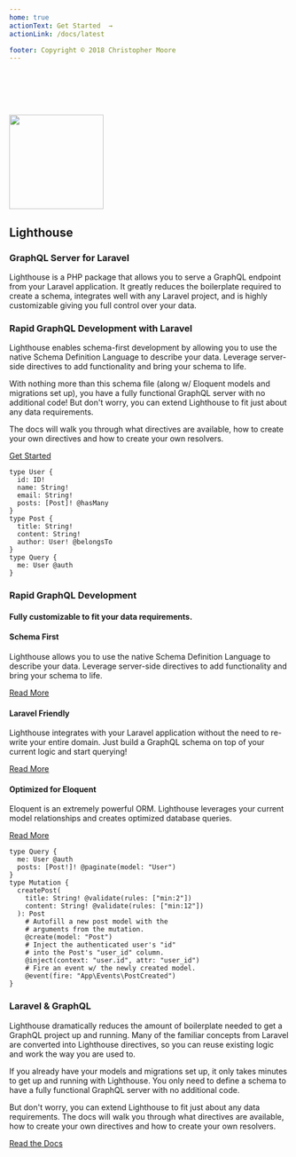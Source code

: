 ```yaml
---
home: true
actionText: Get Started  →
actionLink: /docs/latest

footer: Copyright © 2018 Christopher Moore
---
```


<div class="home-container">
  <section class="bg-purple-darkest bg-no-repeat bg-cover pb-8" style="background-image:url(bg-hero@2x.png); padding-top:80px;">
    <div class="container py-4">
      <div class="flex flex-wrap items-center py-8">
        <img src="/logo-md.svg" height="170" width="170" class="mx-auto mb-4 sm:mx-0 sm:mb-0 shadow-lg" style="border:none !important;">
        <div class="w-full md:flex-1 pl-8">
          <h2 class="text-white text-4xl font-light leading-normal mb-2">Lighthouse</h2>
          <h3 class="text-purple mb-2">GraphQL Server for Laravel</h3>
          <p class="text-sm text-white">Lighthouse is a PHP package that allows you to serve a GraphQL
              endpoint from your Laravel application. It greatly reduces the
              boilerplate required to create a schema, integrates well
              with any Laravel project, and is highly customizable giving
              you full control over your data.</p>
        </div>
        <div class="w-1/5"></div>
      </div>
    </div>
  </section>
  <section class="bg-white">
    <div class="container py-8">
      <div class="flex flex-wrap justify-between">
        <div class="w-full md:w-1/2 pt-8 pb-8">
          <h3 class="mb-4 text-xl">Rapid GraphQL Development with Laravel</h3>
          <p>Lighthouse enables schema-first development by allowing you to use the native Schema Definition Language to describe your data. Leverage server-side directives to add functionality and bring your schema to life.</p>
          <p>With nothing more than this schema file (along w/ Eloquent models and migrations set up), you have a fully functional GraphQL server with no additional code! But don't worry, you can extend Lighthouse to fit just about any data requirements.</p>
          <p>The docs will walk you through what directives are available, how to create your own directives and how to create your own resolvers.</p>
          <a href="/docs/latest.html" @click.prevent="$router.push('/docs/latest.html')" class="button mt-8">Get Started</a>
        </div>
        <div class="w-full md:w-1/3">
          <div class="md:-mt-16 shadow-md">
            <div class="shadow-md">
              <div class="gatsby-highlight">
                <pre class="language-graphql"><code class="language-graphql">type User <span class="token punctuation">{</span>
  <span class="token attr-name">id</span><span class="token punctuation">:</span> ID<span class="token operator">!</span>
  <span class="token attr-name">name</span><span class="token punctuation">:</span> String<span class="token operator">!</span>
  <span class="token attr-name">email</span><span class="token punctuation">:</span> String<span class="token operator">!</span>
  <span class="token attr-name">posts</span><span class="token punctuation">:</span> <span class="token punctuation">[</span>Post<span class="token punctuation">]</span><span class="token operator">!</span> <span class="token directive function">@hasMany</span>
<span class="token punctuation">}</span>
type Post <span class="token punctuation">{</span>
  <span class="token attr-name">title</span><span class="token punctuation">:</span> String<span class="token operator">!</span>
  <span class="token attr-name">content</span><span class="token punctuation">:</span> String<span class="token operator">!</span>
  <span class="token attr-name">author</span><span class="token punctuation">:</span> User<span class="token operator">!</span> <span class="token directive function">@belongsTo</span>
<span class="token punctuation">}</span>
type Query <span class="token punctuation">{</span>
  <span class="token attr-name">me</span><span class="token punctuation">:</span> User <span class="token directive function">@auth</span>
<span class="token punctuation">}</span>
</code></pre>
              </div>
            </div>
          </div>
        </div>
      </div>
    </div>
  </section>
  <section class="bg-grey-lightest">
    <div class="container py-16">
      <h3 class="text-center mb-4 text-2xl">Rapid GraphQL Development</h3>
      <h4 class="text-center text-lg mb-4 font-sans text-grey-dark">Fully customizable to fit your data requirements.</h4>
      <div class="flex flex-wrap pt-6">
        <div class="w-full mb-4 md:w-1/3 md:mb-0 px-4">
          <h4 class="text-purple-darkest text-xl mb-2">Schema First</h4>
          <p class="mb-2">Lighthouse allows you to use the native Schema Definition Language to describe your data. Leverage server-side directives to add functionality and bring your schema to life.</p>
          <a href="/docs/latest.html" @click.prevent="$router.push('/docs/latest.html')" class="font-bold uppercase text-sm">Read More</a>
        </div>
        <div class="w-full mb-4 md:w-1/3 md:mb-0 px-4">
          <h4 class="text-purple-darkest text-xl mb-2">Laravel Friendly</h4>
          <p class="mb-2">Lighthouse integrates with your Laravel application without the need to re-write your entire domain. Just build a GraphQL schema on top of your current logic and start querying!</p>
          <a href="/docs/latest" @click.prevent="$router.push('/docs/latest.html')" class="font-bold uppercase text-sm">Read More</a>
        </div>
        <div class="w-full md:w-1/3 md:mb-0 px-4">
          <h4 class="text-purple-darkest text-xl mb-2">Optimized for Eloquent</h4>
          <p class="mb-2">Eloquent is an extremely powerful ORM. Lighthouse leverages your current model relationships and creates optimized database queries.</p>
          <a href="/docs/latest.html" @click.prevent="$router.push('/docs/latest.html')" class="font-bold uppercase text-sm">Read More</a>
        </div>
      </div>
    </div>
  </section>
  <section class="bg-white">
    <div class="container pt-16 pb-8">
      <div class="flex flex-wrap justify-between">
        <div class="w-full md:w-1/2 px-2">
          <div class="shadow-md">
            <div class="gatsby-highlight">
              <pre class="language-graphql"><code class="language-graphql">type Query <span class="token punctuation">{</span>
  <span class="token attr-name">me</span><span class="token punctuation">:</span> User <span class="token directive function">@auth</span>
  <span class="token attr-name">posts</span><span class="token punctuation">:</span> <span class="token punctuation">[</span>Post<span class="token operator">!</span><span class="token punctuation">]</span><span class="token operator">!</span> <span class="token directive function">@paginate</span><span class="token punctuation">(</span><span class="token attr-name">model</span><span class="token punctuation">:</span> <span class="token string">"User"</span><span class="token punctuation">)</span>
<span class="token punctuation">}</span>
type Mutation <span class="token punctuation">{</span>
  createPost<span class="token punctuation">(</span>
    <span class="token attr-name">title</span><span class="token punctuation">:</span> String<span class="token operator">!</span> <span class="token directive function">@validate</span><span class="token punctuation">(</span><span class="token attr-name">rules</span><span class="token punctuation">:</span> <span class="token punctuation">[</span><span class="token string">"min:2"</span><span class="token punctuation">]</span><span class="token punctuation">)</span>
    <span class="token attr-name">content</span><span class="token punctuation">:</span> String<span class="token operator">!</span> <span class="token directive function">@validate</span><span class="token punctuation">(</span><span class="token attr-name">rules</span><span class="token punctuation">:</span> <span class="token punctuation">[</span><span class="token string">"min:12"</span><span class="token punctuation">]</span><span class="token punctuation">)</span>
  <span class="token punctuation">)</span><span class="token punctuation">:</span> Post
    <span class="token comment"># Autofill a new post model with the</span>
    <span class="token comment"># arguments from the mutation.</span>
    <span class="token directive function">@create</span><span class="token punctuation">(</span><span class="token attr-name">model</span><span class="token punctuation">:</span> <span class="token string">"Post"</span><span class="token punctuation">)</span>
    <span class="token comment"># Inject the authenticated user's "id"</span>
    <span class="token comment"># into the Post's "user_id" column.</span>
    <span class="token directive function">@inject</span><span class="token punctuation">(</span><span class="token attr-name">context</span><span class="token punctuation">:</span> <span class="token string">"user.id"</span><span class="token punctuation">,</span> <span class="token attr-name">attr</span><span class="token punctuation">:</span> <span class="token string">"user_id"</span><span class="token punctuation">)</span>
    <span class="token comment"># Fire an event w/ the newly created model.</span>
    <span class="token directive function">@event</span><span class="token punctuation">(</span><span class="token attr-name">fire</span><span class="token punctuation">:</span> <span class="token string">"App\Events\PostCreated"</span><span class="token punctuation">)</span>
<span class="token punctuation">}</span>
</code></pre>
            </div>
          </div>
        </div>
        <div class="w-full md:w-1/2 pl-6 pr-2">
          <h3 class="mb-4 text-xl">Laravel &amp; GraphQL</h3>
          <p>Lighthouse dramatically reduces the amount of boilerplate needed to get a GraphQL project up and running. Many of the familiar concepts from Laravel are converted into Lighthouse directives, so you can reuse existing logic and work the way you are used to.</p>
          <p>If you already have your models and migrations set up, it only takes minutes to get up and running with Lighthouse. You only need to define a schema to have a fully functional GraphQL server with no additional code.</p>
          <p>But don't worry, you can extend Lighthouse to fit just about any data requirements. The docs will walk you through what directives are available, how to create your own directives and how to create your own resolvers.</p>
          <a href="/docs/latest.html" @click.prevent="$router.push('/docs/latest.html')" class="button mt-8">Read the Docs</a>
        </div>
      </div>
    </div>
  </section>
</div>
